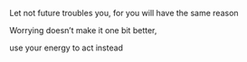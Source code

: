 ---
---


Let not future troubles you, for you will have the same reason 

Worrying doesn’t make it one bit better, 

use your energy to act instead
